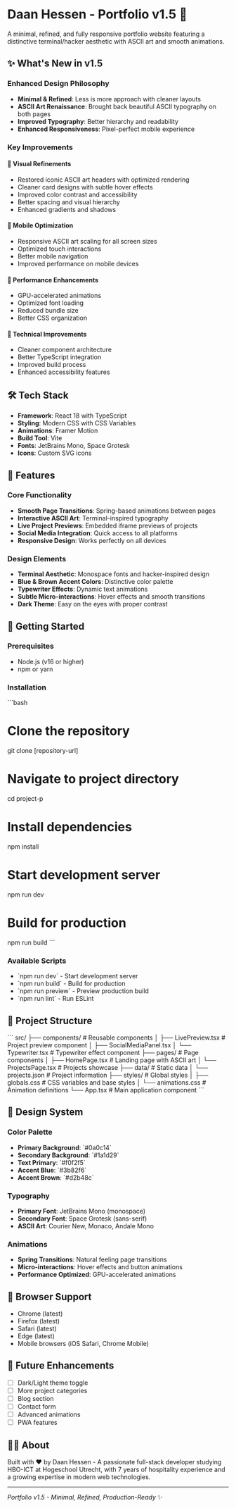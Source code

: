# Daan Hessen - Portfolio v1.5 🚀

A minimal, refined, and fully responsive portfolio website featuring a distinctive terminal/hacker aesthetic with ASCII art and smooth animations.

## ✨ What's New in v1.5

### Enhanced Design Philosophy
- **Minimal & Refined**: Less is more approach with cleaner layouts
- **ASCII Art Renaissance**: Brought back beautiful ASCII typography on both pages
- **Improved Typography**: Better hierarchy and readability
- **Enhanced Responsiveness**: Pixel-perfect mobile experience

### Key Improvements

#### 🎨 Visual Refinements
- Restored iconic ASCII art headers with optimized rendering
- Cleaner card designs with subtle hover effects
- Improved color contrast and accessibility
- Better spacing and visual hierarchy
- Enhanced gradients and shadows

#### 📱 Mobile Optimization
- Responsive ASCII art scaling for all screen sizes
- Optimized touch interactions
- Better mobile navigation
- Improved performance on mobile devices

#### 🚀 Performance Enhancements
- GPU-accelerated animations
- Optimized font loading
- Reduced bundle size
- Better CSS organization

#### 🔧 Technical Improvements
- Cleaner component architecture
- Better TypeScript integration
- Improved build process
- Enhanced accessibility features

## 🛠 Tech Stack

- **Framework**: React 18 with TypeScript
- **Styling**: Modern CSS with CSS Variables
- **Animations**: Framer Motion
- **Build Tool**: Vite
- **Fonts**: JetBrains Mono, Space Grotesk
- **Icons**: Custom SVG icons

## 🎯 Features

### Core Functionality
- **Smooth Page Transitions**: Spring-based animations between pages
- **Interactive ASCII Art**: Terminal-inspired typography
- **Live Project Previews**: Embedded iframe previews of projects
- **Social Media Integration**: Quick access to all platforms
- **Responsive Design**: Works perfectly on all devices

### Design Elements
- **Terminal Aesthetic**: Monospace fonts and hacker-inspired design
- **Blue & Brown Accent Colors**: Distinctive color palette
- **Typewriter Effects**: Dynamic text animations
- **Subtle Micro-interactions**: Hover effects and smooth transitions
- **Dark Theme**: Easy on the eyes with proper contrast

## 🚀 Getting Started

### Prerequisites
- Node.js (v16 or higher)
- npm or yarn

### Installation
\`\`\`bash
# Clone the repository
git clone [repository-url]

# Navigate to project directory
cd project-p

# Install dependencies
npm install

# Start development server
npm run dev

# Build for production
npm run build
\`\`\`

### Available Scripts
- \`npm run dev\` - Start development server
- \`npm run build\` - Build for production
- \`npm run preview\` - Preview production build
- \`npm run lint\` - Run ESLint

## 📁 Project Structure

\`\`\`
src/
├── components/          # Reusable components
│   ├── LivePreview.tsx  # Project preview component
│   ├── SocialMediaPanel.tsx
│   └── Typewriter.tsx   # Typewriter effect component
├── pages/              # Page components
│   ├── HomePage.tsx    # Landing page with ASCII art
│   └── ProjectsPage.tsx # Projects showcase
├── data/               # Static data
│   └── projects.json   # Project information
├── styles/             # Global styles
│   ├── globals.css     # CSS variables and base styles
│   └── animations.css  # Animation definitions
└── App.tsx            # Main application component
\`\`\`

## 🎨 Design System

### Color Palette
- **Primary Background**: \`#0a0c14\`
- **Secondary Background**: \`#1a1d29\`
- **Text Primary**: \`#f0f2f5\`
- **Accent Blue**: \`#3b82f6\`
- **Accent Brown**: \`#d2b48c\`

### Typography
- **Primary Font**: JetBrains Mono (monospace)
- **Secondary Font**: Space Grotesk (sans-serif)
- **ASCII Art**: Courier New, Monaco, Andale Mono

### Animations
- **Spring Transitions**: Natural feeling page transitions
- **Micro-interactions**: Hover effects and button animations
- **Performance Optimized**: GPU-accelerated animations

## 📱 Browser Support

- Chrome (latest)
- Firefox (latest)
- Safari (latest)
- Edge (latest)
- Mobile browsers (iOS Safari, Chrome Mobile)

## 🔮 Future Enhancements

- [ ] Dark/Light theme toggle
- [ ] More project categories
- [ ] Blog section
- [ ] Contact form
- [ ] Advanced animations
- [ ] PWA features

## 👨‍💻 About

Built with ❤️ by Daan Hessen - A passionate full-stack developer studying HBO-ICT at Hogeschool Utrecht, with 7 years of hospitality experience and a growing expertise in modern web technologies.

---

*Portfolio v1.5 - Minimal, Refined, Production-Ready* ✨
